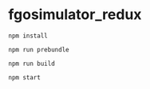 # fgosimulator_redux
```
npm install
```
```
npm run prebundle
```
```
npm run build
```
```
npm start
```
